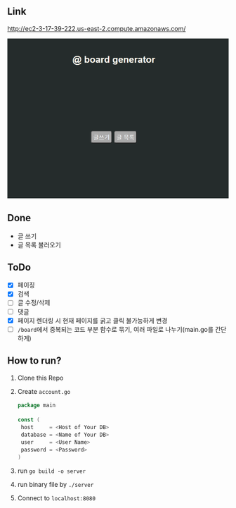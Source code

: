 ## Link

<http://ec2-3-17-39-222.us-east-2.compute.amazonaws.com/>

![Index Page](https://github.com/j1mmyson/board_generator/blob/main/img/indexPage.PNG?raw=true)

## Done

- 글 쓰기
- 글 목록 불러오기

## ToDo

- [x] 페이징
- [x] 검색
- [ ] 글 수정/삭제
- [ ] 댓글
- [x] 페이지 렌더링 시 현재 페이지를 굵고 클릭 불가능하게 변경
- [ ] `/board`에서 중복되는 코드 부분 함수로 묶기, 여러 파일로 나누기(main.go를 간단하게)

## How to run?

1. Clone this Repo

2. Create `account.go`  

   ```go
   package main
   
   const (
   	host     = <Host of Your DB>
   	database = <Name of Your DB>
   	user     = <User Name>
   	password = <Password>
   )
   
   ```

3. run `go build -o server`

4. run binary file by `./server`

5. Connect to `localhost:8080`